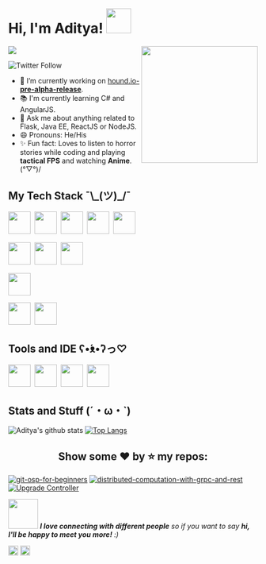 <h1> Hi, I'm Aditya! <img height="50"  src="https://media.giphy.com/media/lTMEqFHbSAHsOIB3te/giphy.gif"/></h1> 

<img align='right' src="https://media.giphy.com/media/2YaMsGWSpHQ7sIsiYZ/giphy.gif" width="235"> ![](https://komarev.com/ghpvc/?username=aditya109)
</em></p> 
<img alt="Twitter Follow" src="https://img.shields.io/twitter/follow/daitya961?color=1da1f2&logo=Twitter&style=flat-square">

- 🔭 I’m currently working on [hound.io-**pre-alpha-release**](https://github.com/aditya109/hound.io).
- 📚 I'm currently learning C# and AngularJS.
- 💬 Ask me about anything related to Flask, Java EE, ReactJS or NodeJS.
- 😄 Pronouns: He/His
- ✨ Fun fact: Loves to listen to horror stories while coding and playing **tactical FPS** and watching **Anime**. 	(°▽°)/

<h2>My Tech Stack  ¯\_(ツ)_/¯</h2>

<img height="45" width="45" src="https://cdn.svgporn.com/logos/dotnet.svg"/>&nbsp;&nbsp;<img height="45" width="45" src="https://cdn.svgporn.com/logos/spring-icon.svg" />&nbsp;&nbsp;<img height="45" width="45" src="https://cdn.svgporn.com/logos/nodejs-icon.svg" />&nbsp;&nbsp;<img height="45" width="45" src="https://cdn.svgporn.com/logos/gopher.svg" />&nbsp;&nbsp;<img height="45" width="45" src="https://cdn.svgporn.com/logos/python.svg" />

<img height="45" width="45" src="https://cdn.svgporn.com/logos/postgresql.svg" />&nbsp;&nbsp;<img height="45" width="45" src="https://cdn.svgporn.com/logos/mongodb.svg" />&nbsp;&nbsp;<img height="45" width="45" src="https://cdn.svgporn.com/logos/firebase.svg" />

<img height="45" width="45" src="https://cdn.svgporn.com/logos/react.svg" />

<img height="45" width="45" src="https://cdn.svgporn.com/logos/kubernetes.svg" />&nbsp;&nbsp;<img height="45" width="45" src="https://cdn.svgporn.com/logos/travis-ci.svg">

<h2>Tools and IDE ʕ•́ᴥ•̀ʔっ♡</h2>

<img height="45" width="45" src="https://cdn.svgporn.com/logos/pycharm.svg" />&nbsp;&nbsp;<img height="45" width="45" src="https://cdn.svgporn.com/logos/visual-studio-code.svg" />&nbsp;&nbsp;<img height="45" width="45" src="https://cdn.svgporn.com/logos/intellij-idea.svg" />&nbsp;&nbsp;<img height="45" width="45" src="https://cdn.svgporn.com/logos/webstorm.svg" />

<h2>Stats and Stuff (´・ω・`)</h2>

![Aditya's github stats](https://github-readme-stats-theta-eight.vercel.app/api?username=aditya109&show_icons=true&theme=synthwave) 
[![Top Langs](https://github-readme-stats-theta-eight.vercel.app/api/top-langs/?username=aditya109&layout=compact&theme=synthwave)](https://github.com/aditya109/github-readme-stats)

<h2 style="text-align: center;">Show some ❤ by ⭐ my repos:</h2>

[![git-osp-for-beginners](https://github-readme-stats-theta-eight.vercel.app/api/pin/?username=aditya109&repo=git-osp-for-beginners&show_icons=true&theme=synthwave)](https://github.com/aditya109/git-osp-for-beginners)
[![distributed-computation-with-grpc-and-rest](https://github-readme-stats-theta-eight.vercel.app/api/pin/?username=aditya109&repo=distributed-computation-with-grpc-and-rest&show_icons=true&theme=synthwave)](https://github.com/aditya109/distributed-computation-with-grpc-and-rest)
[![Upgrade Controller](https://github-readme-stats-theta-eight.vercel.app/api/pin/?username=aditya109&repo=upgrade-controller&show_icons=true&theme=synthwave)](https://github.com/aditya109/upgrade-controller)


<img src="https://media.giphy.com/media/LnQjpWaON8nhr21vNW/giphy.gif" width="60"> <em><b>I love connecting with different people</b> so if you want to say <b>hi, I'll be happy to meet you more!</b> :)</em>

[<img height="20" src="https://cdn.svgporn.com/logos/twitter.svg" />](https://twitter.com/daitya961) 
[<img height="20" src="https://cdn.svgporn.com/logos/linkedin.svg" />](https://www.linkedin.com/in/aditya109/)
